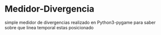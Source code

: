 # Medidor-Divergencia
simple medidor de divergencias realizado en Python3-pygame para saber sobre que linea temporal estas posicionado
